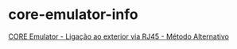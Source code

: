 # core-emulator-info

[CORE Emulator - Ligação ao exterior via RJ45 - Método Alternativo](ligacao-rj45/CORE%20Emulator%20-%20Ligar%20RJ45.md)

